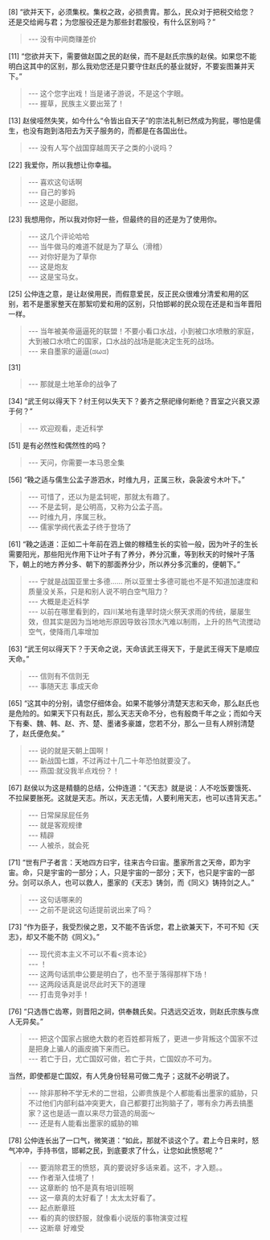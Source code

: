 
[8] “欲并天下，必须集权。集权之政，必损贵胄。那么，民众对于把税交给您？还是交给阙与君；为您服役还是为那些封君服役，有什么区别吗？”
>--- 没有中间商赚差价<br>

[11] “您欲并天下，需要做赵国之民的赵侯，而不是赵氏宗族的赵侯。如果您不能明白这其中的区别，那么我劝您还是只要守住赵氏的基业就好，不要妄图兼并天下。”
>--- 这个您字出戏！当是诸子游说，不是这个字眼。<br>
>--- 握草，民族主义要出笼了！<br>

[13] 赵侯哑然失笑，如今什么“令皆出自天子”的宗法礼制已然成为狗屁，哪怕是儒生，也没有跑到洛阳去为天子服务的，而都是在各国出仕。
>--- 没有人写个战国穿越周天子之类的小说吗？<br>

[22] 我爱你，所以我想让你幸福。
>--- 喜欢这句话啊<br>
>--- 自己的爹妈<br>
>--- 这是小甜甜。<br>

[23] 我想用你，所以我对你好一些，但最终的目的还是为了使用你。
>--- 这几个评论哈哈<br>
>--- 当牛做马的难道不就是为了草么（滑稽）<br>
>--- 对你好是为了草你<br>
>--- 这是炮友<br>
>--- 这是宝马女。<br>

[25] 公仲连之意，是让赵侯用民，而假意爱民，反正民众很难分清爱和用的区别，若不是墨家整天在那絮叨爱和用的区别，只怕邯郸的民众现在还是和当年晋阳一样。
>--- 当年被美帝逼逼死的联盟！不要小看口水战，小到被口水喷散的家庭，大到被口水喷亡的国家，口水战的战场是能决定生死的战场。<br>
>--- 来自墨家的逼逼(ಡωಡ)<br>

[31] 
>--- 那就是土地革命的战争了<br>

[34] “武王何以得天下？纣王何以失天下？姜齐之祭祀缘何断绝？晋室之兴衰又源于何？”
>--- 欢迎观看，走近科学<br>

[51] 是有必然性和偶然性的吗？
>--- 天问，你需要一本马恩全集<br>

[56] “鞔之适与儒生公孟子游泗水，时维九月，正属三秋，袅袅波兮木叶下。”
>--- 可惜了，还以为是孟轲呢，那就太有趣了。<br>
>--- 不是孟轲，是公明高，又称为公孟子高。<br>
>--- 时维九月，序属三秋。<br>
>--- 儒家学阀代表孟子终于登场了<br>

[61] “鞔之适道：正如二十年前在泗上做的稼穑生长的实验一般，因为叶子的生长需要阳光，那些阳光作用下让叶子有了养分，养分沉重，等到秋天的时候叶子落下，朝上的地方养分多、朝下的那面养分少，所以养分多沉重的，便朝下。”
>--- 宁就是战国亚里士多德……
所以亚里士多德可能也不是不知道加速度和质量没关系，只是和别人说不明白空气阻力？<br>
>--- 大概是走近科学<br>
>--- 以前在哪里看到的，四川某地有逢旱时烧火祭天求雨的传统，屡屡生效，但其实是因为当地地形原因导致谷顶水汽难以制雨，上升的热气流搅动空气，使降雨几率增加<br>

[63] “武王何以得天下？于天命之说，天命该武王得天下，于是武王得天下是顺应天命。”
>--- 信则有不信则无<br>
>--- 事随天志  事成天命<br>

[65] “这其中的分别，请您仔细体会。如果不能够分清楚天志和天命，那么赵氏也是危险的。如果天下只有赵氏，那么天志天命不分，也有殷商千年之业；而如今天下有秦、魏、韩、赵、齐、楚、墨诸多豪雄，您若不分，那么一旦有人辨别清楚了，赵氏便危矣。”
>--- 说的就是天朝上国啊！<br>
>--- 新战国七雄，不过再过十几二十年恐怕就要没了。<br>
>--- 燕国:就没我半点戏份？！<br>

[67] 赵侯以为这是精髓的总结，公仲连道：“《天志》就是说：人不吃饭要饿死、不拉屎要胀死。这就是天志。所以，天志无情，人要利用天志，也可以违背天志。”
>--- 日常屎尿屁任务<br>
>--- 就是客观规律<br>
>--- 精辟<br>
>--- 人被杀，就会死<br>

[71] “世有尸子者言：天地四方曰宇，往来古今曰宙。墨家所言之天帝，即为宇宙。命，只是宇宙的一部分；人，只是宇宙的一部分；天下，也只是宇宙的一部分。剑可以杀人，也可以救人，墨家的《天志》铸剑，而《同义》铸持剑之人。”
>--- 这句话哪来的<br>
>--- 之前不是说这句适提前说出来了吗？<br>

[73] “作为臣子，我受烈侯之恩，又不能不告诉您，君上欲兼天下，不可不知《天志》，却又不能不防《同义》。”
>--- 现代资本主义不可以不看<资本论》<br>
>--- ！<br>
>--- 这两句话凯申公要是明白了，也不至于落得那样下场！<br>
>--- 这两段话真是说尽此时天下的道理<br>
>--- 打击竞争对手！<br>

[76] “只选唇亡齿寒，则晋阳之祠，供奉魏氏矣。只选远交近攻，则赵氏宗族与庶人无异矣。”
>--- 把这个国家占据绝大数的老百姓都背叛了，更进一步背叛这个国家不过是把身上骗人的画皮摘下来而已。<br>
>--- 若亡于日，尤亡国奴可做，若亡于共，亡国奴亦不可为。

当然，即使都是亡国奴，有人凭身份轻易可做二鬼子；这就不必明说了。<br>
>--- 除非那种不学无术的二世祖，公卿贵族是个人都能看出墨家的威胁，只不过他们内部利益冲突更大，自己都要打出狗脑子了，哪有余力再去搞墨家？这也是适一直以来尽力营造的局面～<br>
>--- 还是有人能看出墨家的威胁的嘛<br>

[78] 公仲连长出了一口气，微笑道：“如此，那就不谈这个了。君上今日来时，怒气冲冲，手持书信，邯郸之民，到底要求了什么，让您如此愤怒呢？”
>--- 要消除君王的愤怒，真的要说好多话来着。这不，才入题。。<br>
>--- 作者渐入佳境了！<br>
>--- 这章断的  怕不是真有培训班啊<br>
>--- 这一章真的太好看了！太太太好看了。<br>
>--- 起点断章班<br>
>--- 看的真的很舒服，就像看小说版的事物演变过程<br>
>--- 这断章  好难受<br>
